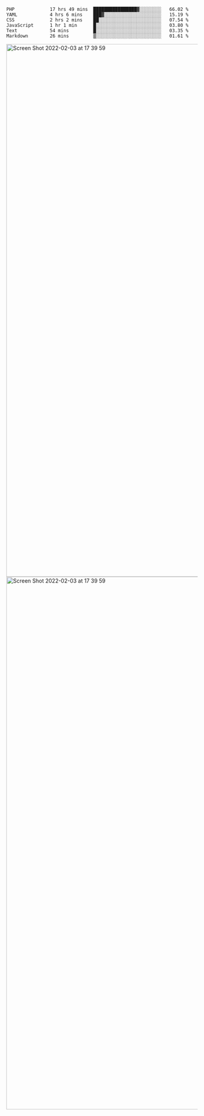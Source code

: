 <!--START_SECTION:waka-->

```text
PHP             17 hrs 49 mins  ████████████████▓░░░░░░░░   66.02 %
YAML            4 hrs 6 mins    ███▓░░░░░░░░░░░░░░░░░░░░░   15.19 %
CSS             2 hrs 2 mins    ██░░░░░░░░░░░░░░░░░░░░░░░   07.54 %
JavaScript      1 hr 1 min      █░░░░░░░░░░░░░░░░░░░░░░░░   03.80 %
Text            54 mins         █░░░░░░░░░░░░░░░░░░░░░░░░   03.35 %
Markdown        26 mins         ▒░░░░░░░░░░░░░░░░░░░░░░░░   01.61 %
```

<!--END_SECTION:waka-->

<img width="1400" alt="Screen Shot 2022-02-03 at 17 39 59" src="https://user-images.githubusercontent.com/45716542/152387304-f2b60485-53a6-4f4b-a818-5cefb1b0c0ae.png">
<img width="1400" alt="Screen Shot 2022-02-03 at 17 39 59" src="https://user-images.githubusercontent.com/45716542/152387273-ea5cdf21-2a45-44da-8bef-00c1763b1d42.png">
